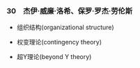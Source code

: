 ### 30　杰伊·威廉·洛希、保罗·罗杰·劳伦斯

-   组织结构(organizational structure)
    
-   权变理论(contingency theory)
    
-   超Y理论(beyond Y theory)